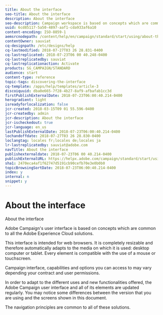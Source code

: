 ```yaml
---
title: About the interface
seo-title: About the interface
description: About the interface
seo-description: Campaign workspace is based on concepts which are common to all the Adobe Experience Cloud solutions..
uuid: 6cd85117-5a50-4897-aaf1-cda933af6a10
content-encoding: ISO-8859-1
aemsrcnodepath: /content/help/en/campaign/standard/start/using/about-the-interface
contentOwner: sauviat
cq-designpath: /etc/designs/help
cq-lastmodified: 2018-07-27T03 26 28.831-0400
cq-lastreplicated: 2018-07-23T06 00 40.248-0400
cq-lastreplicatedby: sauviat
cq-lastreplicationaction: Activate
products: SG_CAMPAIGN/STANDARD
audience: start
content-type: reference
topic-tags: discovering-the-interface
cq-template: /apps/help/templates/article-3
discoiquuid: dba0e665-7f28-4b27-8af9-afbafab1cc3d
firstPublishExternalDate: 2018-07-23T06:00:40.214-0400
herogradient: light
isreadyforlocalization: false
jcr-created: 2018-03-15T09 01 55.596-0400
jcr-createdby: admin
jcr-description: About the interface
jcr-ischeckedout: true
jcr-language: en_us
lastPublishExternalDate: 2018-07-23T06:00:40.214-0400
lochandoffdate: 2018-07-27T03 26 28.830-0400
loclangtag: locales fr;locales de;locales ja
lr-lastreplicatedby: sauviat@adobe.com
navTitle: About the interface
publishexternaldate: 2018-07-23T06 00 40.214-0400
publishExternalURL: https://helpx.adobe.com/campaign/standard/start/using/about-the-interface.html
sha1: 2470eca4af1f62747d5191cb90cefb70e3e0b0b0
topicBrowsingSortDate: 2018-07-23T06:00:40.214-0400
index: y
internal: n
snippet: y
---
```


# About the interface

About the interface

Adobe Campaign's user interface is based on concepts which are common to all the Adobe Experience Cloud solutions.

This interface is intended for web browsers. It is completely resizable and therefore automatically adapts to the media on which it is used: desktop computer or tablet. Every element is compatible with the use of a mouse or touchscreen.

Campaign interface, capabilities and options you can access to may vary depending your contract and user permissions.

In order to adapt to the different uses and new functionalities offered, the Adobe Campaign user interface and all of its elements are updated regularly. You may notice some differences between the version that you are using and the screens shown in this document.

The navigation principles are common to all of these solutions.
